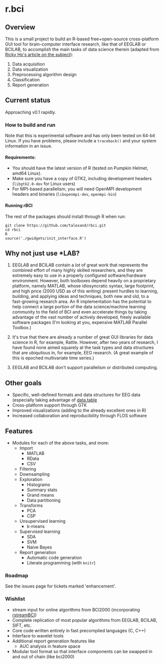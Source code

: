 # r.bci #

## Overview

This is a small project to build an R-based free+open-source cross-platform GUI
tool for brain-computer interface research, like that of EEGLAB or BCILAB, to
accomplish the main tasks of data science therein (adapted from
[Ricky Ho's article on the subject](http://horicky.blogspot.de/2013/08/six-steps-in-data-science.html)):

1. Data acquisition
2. Data visualization
3. Preprocessing algorithm design
4. Classification
5. Report generation

## Current status

Approaching v0.1 rapidly.

### How to build and run

Note that this is experimental software and has only been tested on 64-bit
Linux. If you have problems, please include a `traceback()` and your system
information in an issue.

#### Requirements:

- You should have the latest version of R (tested on Pumpkin Helmet, amd64
  Linux).
- Make sure you have a copy of GTK2, including development headers
  (`libgtk2.0-dev` for Linux users)
- For MPI-based parallelism, you will need OpenMPI development headers and
  binaries (`libopenmpi-dev`, `openmpi-bin`)

#### Running rBCI

The rest of the packages should install through R when run:

	git clone https://github.com/talexand/rbci.git
	cd rbci
	R
	source('./gwidgets/init_interface.R')

## Why not just use *LAB? ##

1. EEGLAB and BCILAB contain a *lot* of great work that represents the combined
   effort of many highly skilled researchers, and they are extremely easy to use
   in a properly configured software/hardware environment. However, both
   toolboxes depend heavily on a proprietary platform, namely MATLAB, whose
   idiosyncratic syntax, large footprint, and high price (2000 USD as of this
   writing) present hurdles to learning, building, and applying ideas and
   techniques, both new and old, to a fast-growing research area. An R
   implementation has the potential to help connect a large portion of the data
   science/machine learning community to the field of BCI and even accelerate
   things by taking advantage of the vast number of actively developed, freely
   available software packages (I'm looking at you, expensive MATLAB Parallel
   Toolbox.)

2. It's true that there are already a number of great GUI libraries for data
   science in R, for example, Rattle. However, after two years of research, I
   have found none aimed squarely at the task types and data structures that are
   ubiquitous in, for example, EEG research. (A great example of this is epoched
   multivariate time series.)

3. EEGLAB and BCILAB don't support parallelism or distributed computing.

## Other goals

- Specific, well-defined formats and data structures for EEG data (especially
  taking advantage of [data.table](https://github.com/Rdatatable/data.table)
- Cross-platform support through GTK
- Improved visualizations (adding to the already excellent ones in R)
- Increased collaboration and reproducibility through FLOS software

## Features

- Modules for each of the above tasks, and more:
    - Import
        - MATLAB
        - RData
        - CSV
    - Filtering
    - Downsampling
    - Exploration
        - Histograms
        - Summary stats
        - Grand means
        - Data partitioning
    - Transforms
        - PCA
        - CSP
    - Unsupervised learning
        - k-means
    - Supervised learning
        - SDA
        - SVM
        - Naive Bayes
    - Report generation
        - Automatic code generation
        - Literate programming (with `knitr`)

### Roadmap

See the issues page for tickets marked 'enhancement'.

### Wishlist

- stream input for online algorithms from BCI2000 (incorporating
  [rstreamBCI](https://github.com/talexand/rstreambci))
- Complete replication of most popular algorithms from EEGLAB, BCILAB, SIFT,
  etc.
- Core code written entirely in fast precompiled languages (C, C++)
- Interface to wavelet tools
- Additional report generation features like
    - AUC analysis in feature space
- Modular tool format so that interface components can be swapped in and out of
  chain (like bci2000)

